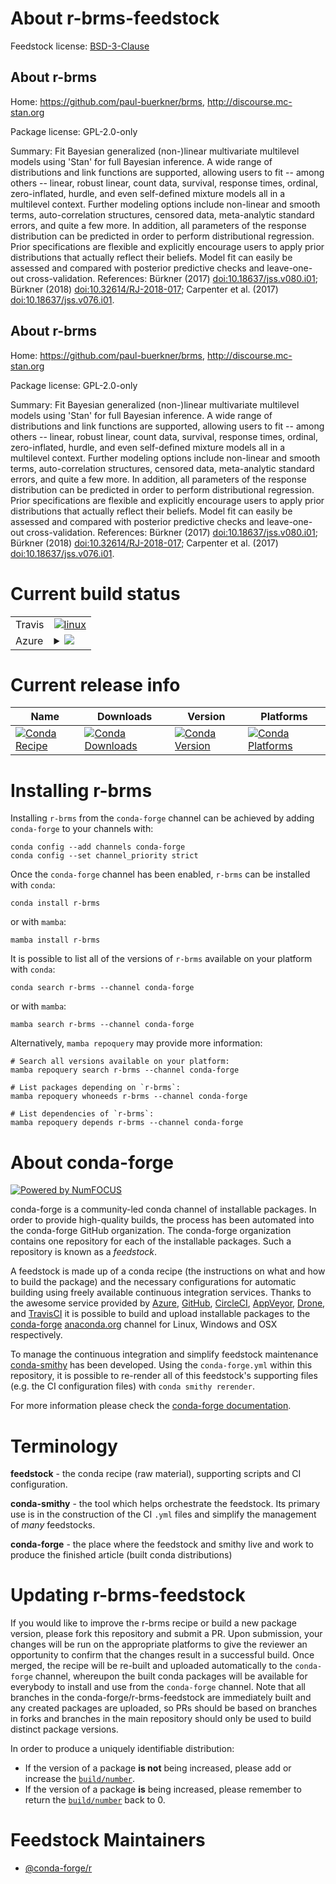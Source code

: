 About r-brms-feedstock
======================

Feedstock license: [BSD-3-Clause](https://github.com/conda-forge/r-brms-feedstock/blob/main/LICENSE.txt)


About r-brms
------------

Home: https://github.com/paul-buerkner/brms, http://discourse.mc-stan.org

Package license: GPL-2.0-only

Summary: Fit Bayesian generalized (non-)linear multivariate multilevel models using 'Stan' for full Bayesian inference. A wide range of distributions  and link functions are supported, allowing users to fit -- among others --  linear, robust linear, count data, survival, response times, ordinal,  zero-inflated, hurdle, and even self-defined mixture models all in a  multilevel context. Further modeling options include non-linear and  smooth terms, auto-correlation structures, censored data, meta-analytic  standard errors, and quite a few more. In addition, all parameters of the  response distribution can be predicted in order to perform distributional  regression. Prior specifications are flexible and explicitly encourage  users to apply prior distributions that actually reflect their beliefs. Model fit can easily be assessed and compared with posterior predictive  checks and leave-one-out cross-validation. References: Bürkner (2017) <doi:10.18637/jss.v080.i01>; Bürkner (2018) <doi:10.32614/RJ-2018-017>; Carpenter et al. (2017) <doi:10.18637/jss.v076.i01>.

About r-brms
------------

Home: https://github.com/paul-buerkner/brms, http://discourse.mc-stan.org

Package license: GPL-2.0-only

Summary: Fit Bayesian generalized (non-)linear multivariate multilevel models using 'Stan' for full Bayesian inference. A wide range of distributions  and link functions are supported, allowing users to fit -- among others --  linear, robust linear, count data, survival, response times, ordinal,  zero-inflated, hurdle, and even self-defined mixture models all in a  multilevel context. Further modeling options include non-linear and  smooth terms, auto-correlation structures, censored data, meta-analytic  standard errors, and quite a few more. In addition, all parameters of the  response distribution can be predicted in order to perform distributional  regression. Prior specifications are flexible and explicitly encourage  users to apply prior distributions that actually reflect their beliefs. Model fit can easily be assessed and compared with posterior predictive  checks and leave-one-out cross-validation. References: Bürkner (2017) <doi:10.18637/jss.v080.i01>; Bürkner (2018) <doi:10.32614/RJ-2018-017>; Carpenter et al. (2017) <doi:10.18637/jss.v076.i01>.

Current build status
====================


<table><tr>
    <td>Travis</td>
    <td>
      <a href="https://app.travis-ci.com/conda-forge/r-brms-feedstock">
        <img alt="linux" src="https://img.shields.io/travis/com/conda-forge/r-brms-feedstock/main.svg?label=Linux">
      </a>
    </td>
  </tr>
    
  <tr>
    <td>Azure</td>
    <td>
      <details>
        <summary>
          <a href="https://dev.azure.com/conda-forge/feedstock-builds/_build/latest?definitionId=4168&branchName=main">
            <img src="https://dev.azure.com/conda-forge/feedstock-builds/_apis/build/status/r-brms-feedstock?branchName=main">
          </a>
        </summary>
        <table>
          <thead><tr><th>Variant</th><th>Status</th></tr></thead>
          <tbody><tr>
              <td>linux_64_r_base4.2</td>
              <td>
                <a href="https://dev.azure.com/conda-forge/feedstock-builds/_build/latest?definitionId=4168&branchName=main">
                  <img src="https://dev.azure.com/conda-forge/feedstock-builds/_apis/build/status/r-brms-feedstock?branchName=main&jobName=linux&configuration=linux%20linux_64_r_base4.2" alt="variant">
                </a>
              </td>
            </tr><tr>
              <td>linux_64_r_base4.3</td>
              <td>
                <a href="https://dev.azure.com/conda-forge/feedstock-builds/_build/latest?definitionId=4168&branchName=main">
                  <img src="https://dev.azure.com/conda-forge/feedstock-builds/_apis/build/status/r-brms-feedstock?branchName=main&jobName=linux&configuration=linux%20linux_64_r_base4.3" alt="variant">
                </a>
              </td>
            </tr><tr>
              <td>linux_aarch64_r_base4.2</td>
              <td>
                <a href="https://dev.azure.com/conda-forge/feedstock-builds/_build/latest?definitionId=4168&branchName=main">
                  <img src="https://dev.azure.com/conda-forge/feedstock-builds/_apis/build/status/r-brms-feedstock?branchName=main&jobName=linux&configuration=linux%20linux_aarch64_r_base4.2" alt="variant">
                </a>
              </td>
            </tr><tr>
              <td>linux_aarch64_r_base4.3</td>
              <td>
                <a href="https://dev.azure.com/conda-forge/feedstock-builds/_build/latest?definitionId=4168&branchName=main">
                  <img src="https://dev.azure.com/conda-forge/feedstock-builds/_apis/build/status/r-brms-feedstock?branchName=main&jobName=linux&configuration=linux%20linux_aarch64_r_base4.3" alt="variant">
                </a>
              </td>
            </tr><tr>
              <td>linux_ppc64le_r_base4.2</td>
              <td>
                <a href="https://dev.azure.com/conda-forge/feedstock-builds/_build/latest?definitionId=4168&branchName=main">
                  <img src="https://dev.azure.com/conda-forge/feedstock-builds/_apis/build/status/r-brms-feedstock?branchName=main&jobName=linux&configuration=linux%20linux_ppc64le_r_base4.2" alt="variant">
                </a>
              </td>
            </tr><tr>
              <td>linux_ppc64le_r_base4.3</td>
              <td>
                <a href="https://dev.azure.com/conda-forge/feedstock-builds/_build/latest?definitionId=4168&branchName=main">
                  <img src="https://dev.azure.com/conda-forge/feedstock-builds/_apis/build/status/r-brms-feedstock?branchName=main&jobName=linux&configuration=linux%20linux_ppc64le_r_base4.3" alt="variant">
                </a>
              </td>
            </tr><tr>
              <td>osx_64_r_base4.2</td>
              <td>
                <a href="https://dev.azure.com/conda-forge/feedstock-builds/_build/latest?definitionId=4168&branchName=main">
                  <img src="https://dev.azure.com/conda-forge/feedstock-builds/_apis/build/status/r-brms-feedstock?branchName=main&jobName=osx&configuration=osx%20osx_64_r_base4.2" alt="variant">
                </a>
              </td>
            </tr><tr>
              <td>osx_64_r_base4.3</td>
              <td>
                <a href="https://dev.azure.com/conda-forge/feedstock-builds/_build/latest?definitionId=4168&branchName=main">
                  <img src="https://dev.azure.com/conda-forge/feedstock-builds/_apis/build/status/r-brms-feedstock?branchName=main&jobName=osx&configuration=osx%20osx_64_r_base4.3" alt="variant">
                </a>
              </td>
            </tr><tr>
              <td>win_64</td>
              <td>
                <a href="https://dev.azure.com/conda-forge/feedstock-builds/_build/latest?definitionId=4168&branchName=main">
                  <img src="https://dev.azure.com/conda-forge/feedstock-builds/_apis/build/status/r-brms-feedstock?branchName=main&jobName=win&configuration=win%20win_64_" alt="variant">
                </a>
              </td>
            </tr>
          </tbody>
        </table>
      </details>
    </td>
  </tr>
</table>

Current release info
====================

| Name | Downloads | Version | Platforms |
| --- | --- | --- | --- |
| [![Conda Recipe](https://img.shields.io/badge/recipe-r--brms-green.svg)](https://anaconda.org/conda-forge/r-brms) | [![Conda Downloads](https://img.shields.io/conda/dn/conda-forge/r-brms.svg)](https://anaconda.org/conda-forge/r-brms) | [![Conda Version](https://img.shields.io/conda/vn/conda-forge/r-brms.svg)](https://anaconda.org/conda-forge/r-brms) | [![Conda Platforms](https://img.shields.io/conda/pn/conda-forge/r-brms.svg)](https://anaconda.org/conda-forge/r-brms) |

Installing r-brms
=================

Installing `r-brms` from the `conda-forge` channel can be achieved by adding `conda-forge` to your channels with:

```
conda config --add channels conda-forge
conda config --set channel_priority strict
```

Once the `conda-forge` channel has been enabled, `r-brms` can be installed with `conda`:

```
conda install r-brms
```

or with `mamba`:

```
mamba install r-brms
```

It is possible to list all of the versions of `r-brms` available on your platform with `conda`:

```
conda search r-brms --channel conda-forge
```

or with `mamba`:

```
mamba search r-brms --channel conda-forge
```

Alternatively, `mamba repoquery` may provide more information:

```
# Search all versions available on your platform:
mamba repoquery search r-brms --channel conda-forge

# List packages depending on `r-brms`:
mamba repoquery whoneeds r-brms --channel conda-forge

# List dependencies of `r-brms`:
mamba repoquery depends r-brms --channel conda-forge
```


About conda-forge
=================

[![Powered by
NumFOCUS](https://img.shields.io/badge/powered%20by-NumFOCUS-orange.svg?style=flat&colorA=E1523D&colorB=007D8A)](https://numfocus.org)

conda-forge is a community-led conda channel of installable packages.
In order to provide high-quality builds, the process has been automated into the
conda-forge GitHub organization. The conda-forge organization contains one repository
for each of the installable packages. Such a repository is known as a *feedstock*.

A feedstock is made up of a conda recipe (the instructions on what and how to build
the package) and the necessary configurations for automatic building using freely
available continuous integration services. Thanks to the awesome service provided by
[Azure](https://azure.microsoft.com/en-us/services/devops/), [GitHub](https://github.com/),
[CircleCI](https://circleci.com/), [AppVeyor](https://www.appveyor.com/),
[Drone](https://cloud.drone.io/welcome), and [TravisCI](https://travis-ci.com/)
it is possible to build and upload installable packages to the
[conda-forge](https://anaconda.org/conda-forge) [anaconda.org](https://anaconda.org/)
channel for Linux, Windows and OSX respectively.

To manage the continuous integration and simplify feedstock maintenance
[conda-smithy](https://github.com/conda-forge/conda-smithy) has been developed.
Using the ``conda-forge.yml`` within this repository, it is possible to re-render all of
this feedstock's supporting files (e.g. the CI configuration files) with ``conda smithy rerender``.

For more information please check the [conda-forge documentation](https://conda-forge.org/docs/).

Terminology
===========

**feedstock** - the conda recipe (raw material), supporting scripts and CI configuration.

**conda-smithy** - the tool which helps orchestrate the feedstock.
                   Its primary use is in the construction of the CI ``.yml`` files
                   and simplify the management of *many* feedstocks.

**conda-forge** - the place where the feedstock and smithy live and work to
                  produce the finished article (built conda distributions)


Updating r-brms-feedstock
=========================

If you would like to improve the r-brms recipe or build a new
package version, please fork this repository and submit a PR. Upon submission,
your changes will be run on the appropriate platforms to give the reviewer an
opportunity to confirm that the changes result in a successful build. Once
merged, the recipe will be re-built and uploaded automatically to the
`conda-forge` channel, whereupon the built conda packages will be available for
everybody to install and use from the `conda-forge` channel.
Note that all branches in the conda-forge/r-brms-feedstock are
immediately built and any created packages are uploaded, so PRs should be based
on branches in forks and branches in the main repository should only be used to
build distinct package versions.

In order to produce a uniquely identifiable distribution:
 * If the version of a package **is not** being increased, please add or increase
   the [``build/number``](https://docs.conda.io/projects/conda-build/en/latest/resources/define-metadata.html#build-number-and-string).
 * If the version of a package **is** being increased, please remember to return
   the [``build/number``](https://docs.conda.io/projects/conda-build/en/latest/resources/define-metadata.html#build-number-and-string)
   back to 0.

Feedstock Maintainers
=====================

* [@conda-forge/r](https://github.com/conda-forge/r/)


